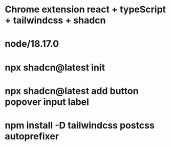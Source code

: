 # Chrome extension react + typeScript + tailwindcss + shadcn
# node/18.17.0
# npx shadcn@latest init
# npx shadcn@latest add button popover input label
# npm install -D tailwindcss postcss autoprefixer
